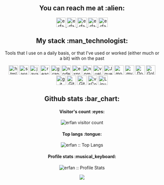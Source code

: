 <h2 align="center">You can reach me at :alien:</h2>

<p align="center">
  <a href="https://www.linkedin.com/in/erfan-hanifezade-07239b201/">
    <img src="https://www.vectorlogo.zone/logos/linkedin/linkedin-icon.svg" alt="erfan linkdin profile" height="30" width="30">
  </a>

  <a href="https://twitter.com/erfan_6789">
    <img src="https://www.vectorlogo.zone/logos/twitter/twitter-icon.svg" 
    alt="erfan twitter profile" height="30" width="30">
  </a>

  <a href="https://t.me/Erfan_Hanifezade">
    <img src="https://www.vectorlogo.zone/logos/telegram/telegram-icon.svg" 
    alt="erfan telegram profile" height="30" width="30">
  </a>
  
  <a href="https://gitlab.com/Erfanhanifezade">
    <img src="https://www.vectorlogo.zone/logos/gitlab/gitlab-icon.svg" alt="erfan GitLab Profile" height="30" width="30">
  </a>
  
  <a href="https://www.instagram.com/erfan_hanifezadee/">
    <img src="https://www.vectorlogo.zone/logos/instagram/instagram-icon.svg" alt="erfan Instagram Profile" height="30" width="30">
  </a>
</p>

<h2 align="center">My stack :man_technologist:</h2>

<p align="center">Tools that I use on a daily basis, or that I've used or worked (either much or a bit) with on the past</p>
<p align="center">
  <img src="https://www.vectorlogo.zone/logos/w3_html5/w3_html5-icon.svg" alt="html5" height="30" width="30">

  <img src="https://www.vectorlogo.zone/logos/sass-lang/sass-lang-icon.svg" alt="sass" height="30" width="30">

  <img src="https://www.vectorlogo.zone/logos/javascript/javascript-icon.svg" alt="javascript" height="30" width="30">

  <img src="https://www.vectorlogo.zone/logos/reactjs/reactjs-icon.svg" alt="reactjs" height="30" width="30">

  <img src="https://www.vectorlogo.zone/logos/graphql/graphql-icon.svg" alt="graphQL" height="30" width="30">

  <img src="https://www.vectorlogo.zone/logos/nodejs/nodejs-icon.svg" alt="nodejs" height="30" width="30">

  <img src="https://www.vectorlogo.zone/logos/expressjs/expressjs-icon.svg" alt="expressJS" height="30" width="30">

  <img src="https://www.vectorlogo.zone/logos/npmjs/npmjs-icon.svg" alt="npm" height="30" width="30">

  <img src="https://www.vectorlogo.zone/logos/vuejs/vuejs-icon.svg" alt="vuejs" height="30" width="30">

  <img src="https://www.vectorlogo.zone/logos/jquery/jquery-icon.svg" alt="Jquery" height="30" width="30">

  <img src="https://www.vectorlogo.zone/logos/mongodb/mongodb-icon.svg" alt="mongoDB" height="30" width="30">

  <img src="https://www.vectorlogo.zone/logos/mysql/mysql-icon.svg" alt="mySql" height="30" width="30">

  <img src="https://www.vectorlogo.zone/logos/docker/docker-icon.svg" alt="Docker" height="30" width="30">

  <img src="https://www.vectorlogo.zone/logos/golang/golang-icon.svg" alt="Golang" height="30" width="30">

  <img src="https://www.vectorlogo.zone/logos/git-scm/git-scm-icon.svg" alt="git" height="30" width="30">

  <img src="https://www.vectorlogo.zone/logos/github/github-icon.svg" alt="GitHub" height="30" width="30">

  <img src="https://www.vectorlogo.zone/logos/gitlab/gitlab-icon.svg" alt="GitLab" height="30" width="30">

  <img src="https://www.vectorlogo.zone/logos/visualstudio_code/visualstudio_code-icon.svg" alt="vsCode" height="30" width="30">

  <img src="https://www.vectorlogo.zone/logos/linux/linux-icon.svg" alt="Linux" height="30" width="30">
</p>

<h2 align="center">Github stats :bar_chart:</h2>

<h4 align="center">Visitor's count :eyes:</h4>

<p align="center"><img src="https://profile-counter.glitch.me/{ErfanhanifezadeDeveloper}/count.svg" alt="erfan visitor count" /></p>

<h4 align="center">Top langs :tongue:</h4>

<p align="center"><img src="https://github-readme-stats.vercel.app/api/top-langs/?username=ErfanhanifezadeDeveloper&langs_count=10&theme=tokyonight&layout=compact" alt="erfan :: Top Langs" /></p>

<h4 align="center">Profile stats :musical_keyboard:</h4>

<p align="center"><img src="https://github-readme-stats.vercel.app/api?username=ErfanhanifezadeDeveloper&theme=radical" alt="erfan :: Profile Stats" /></p>

<div align="center">
   <img src="https://github-profile-trophy.vercel.app/?username=ErfanhanifezadeDeveloper&theme=monokai&no-frame=true&margin-w=2&title=Stars,Commit,Issue,Follower,Repo,PullRequest&row=2&column=3" 
  />
</div>
